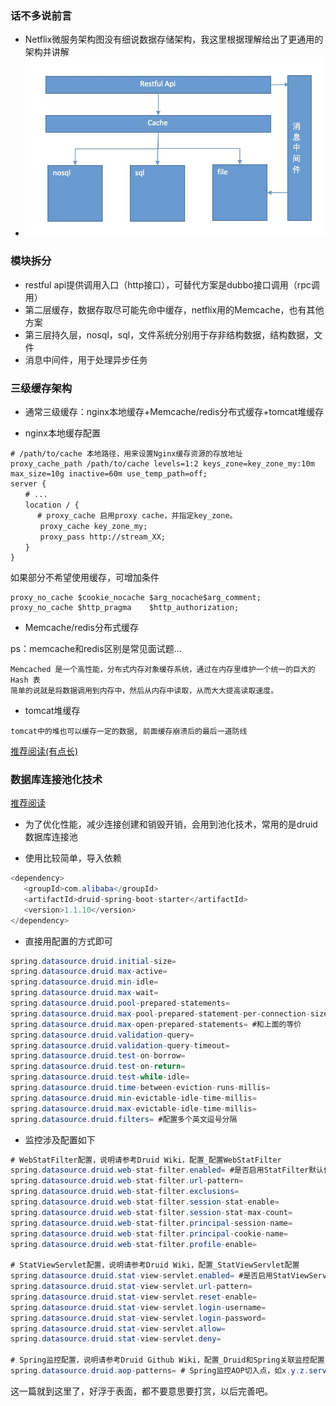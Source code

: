 ### 话不多说前言

- Netflix微服务架构图没有细说数据存储架构，我这里根据理解给出了更通用的架构并讲解
- ![如图](./../asset/image/storage-framework.jpg)

### 模块拆分

* restful api提供调用入口（http接口），可替代方案是dubbo接口调用（rpc调用）
* 第二层缓存，数据存取尽可能先命中缓存，netflix用的Memcache，也有其他方案
* 第三层持久层，nosql，sql，文件系统分别用于存非结构数据，结构数据，文件
* 消息中间件，用于处理异步任务

### 三级缓存架构
* 通常三级缓存：nginx本地缓存+Memcache/redis分布式缓存+tomcat堆缓存

* nginx本地缓存配置

```text
# /path/to/cache 本地路径，用来设置Nginx缓存资源的存放地址
proxy_cache_path /path/to/cache levels=1:2 keys_zone=key_zone_my:10m max_size=10g inactive=60m use_temp_path=off;
server {
　　# ...
　　location / {
      # proxy_cache 启用proxy cache，并指定key_zone。
　　　　proxy_cache key_zone_my;
　　　　proxy_pass http://stream_XX;
　　}
}
```

如果部分不希望使用缓存，可增加条件

```text
proxy_no_cache $cookie_nocache $arg_nocache$arg_comment;
proxy_no_cache $http_pragma    $http_authorization;
```

* Memcache/redis分布式缓存

ps：memcache和redis区别是常见面试题...

```text
Memcached 是一个高性能，分布式内存对象缓存系统，通过在内存里维护一个统一的巨大的 Hash 表
简单的说就是将数据调用到内存中，然后从内存中读取，从而大大提高读取速度。
```

* tomcat堆缓存

```text
tomcat中的堆也可以缓存一定的数据, 前面缓存崩溃后的最后一道防线
```


[推荐阅读(有点长)](https://www.cnblogs.com/panchanggui/p/9503666.html)

### 数据库连接池化技术

[推荐阅读](https://github.com/alibaba/druid/tree/master/druid-spring-boot-starter)
* 为了优化性能，减少连接创建和销毁开销，会用到池化技术，常用的是druid数据库连接池

* 使用比较简单，导入依赖

```java
<dependency>
   <groupId>com.alibaba</groupId>
   <artifactId>druid-spring-boot-starter</artifactId>
   <version>1.1.10</version>
</dependency>
```

* 直接用配置的方式即可

```java
spring.datasource.druid.initial-size=
spring.datasource.druid.max-active=
spring.datasource.druid.min-idle=
spring.datasource.druid.max-wait=
spring.datasource.druid.pool-prepared-statements=
spring.datasource.druid.max-pool-prepared-statement-per-connection-size= 
spring.datasource.druid.max-open-prepared-statements= #和上面的等价
spring.datasource.druid.validation-query=
spring.datasource.druid.validation-query-timeout=
spring.datasource.druid.test-on-borrow=
spring.datasource.druid.test-on-return=
spring.datasource.druid.test-while-idle=
spring.datasource.druid.time-between-eviction-runs-millis=
spring.datasource.druid.min-evictable-idle-time-millis=
spring.datasource.druid.max-evictable-idle-time-millis=
spring.datasource.druid.filters= #配置多个英文逗号分隔
```

* 监控涉及配置如下

```java
# WebStatFilter配置，说明请参考Druid Wiki，配置_配置WebStatFilter
spring.datasource.druid.web-stat-filter.enabled= #是否启用StatFilter默认值false
spring.datasource.druid.web-stat-filter.url-pattern=
spring.datasource.druid.web-stat-filter.exclusions=
spring.datasource.druid.web-stat-filter.session-stat-enable=
spring.datasource.druid.web-stat-filter.session-stat-max-count=
spring.datasource.druid.web-stat-filter.principal-session-name=
spring.datasource.druid.web-stat-filter.principal-cookie-name=
spring.datasource.druid.web-stat-filter.profile-enable=

# StatViewServlet配置，说明请参考Druid Wiki，配置_StatViewServlet配置
spring.datasource.druid.stat-view-servlet.enabled= #是否启用StatViewServlet（监控页面）默认值为false（考虑到安全问题默认并未启动，如需启用建议设置密码或白名单以保障安全）
spring.datasource.druid.stat-view-servlet.url-pattern=
spring.datasource.druid.stat-view-servlet.reset-enable=
spring.datasource.druid.stat-view-servlet.login-username=
spring.datasource.druid.stat-view-servlet.login-password=
spring.datasource.druid.stat-view-servlet.allow=
spring.datasource.druid.stat-view-servlet.deny=

# Spring监控配置，说明请参考Druid Github Wiki，配置_Druid和Spring关联监控配置
spring.datasource.druid.aop-patterns= # Spring监控AOP切入点，如x.y.z.service.*,配置多个英文逗号分隔
```

这一篇就到这里了，好浮于表面，都不要意思要打赏，以后完善吧。








